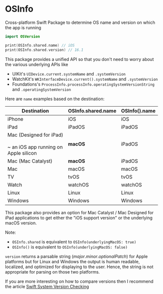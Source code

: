 # OSInfo

Cross-platform Swift Package to determine OS name and version on which the app is running

```swift
import OSVersion

print(OSInfo.shared.name) // iOS
print(OSInfo.shared.version) // 16.1
```

This package provides a unified API so that you don't need to worry about the various underlying APIs like
- UIKit's `UIDevice.current.systemName` and `.systemVersion`
- WatchKit's `WKInterfaceDevice.current().systemName` and `.systemVersion`
- Foundations's `ProcessInfo.processInfo.operatingSystemVersionString` and `.operatingSystemVersion`

Here are `name` examples based on the destination:

| Destination                                                  | OSInfo.shared.name                          | OSInfo().name |
| ------------------------------------------------------------ | ------------------------------------------------------------ | ------------- |
| iPhone                                                       | iOS                                                          | iOS           |
| iPad                                                         | iPadOS                                                       | iPadOS        |
| Mac (Designed for iPad)<br /><br />~ an iOS app running on Apple silicon | **macOS** | iPadOS        |
| Mac (Mac Catalyst)                                           | **macOS**   | iPadOS        |
| Mac                                                         | macOS                                                      | macOS         |
| TV                                                           | tvOS                                                         | tvOS          |
| Watch                                                        | watchOS                                                      | watchOS       |
| Linux                                                        | Linux                                                          | Linux           |
Windows                                                      | Windows           | Windows | 

This package also provides an option for Mac Catalyst / Mac Designed for iPad applications to get either the "iOS support version" or the underlying macOS version.

Note:
- `OSInfo.shared` is equivalent to `OSInfo(underlyingMacOS: true)`
- `OSInfo()` is equivalent to `OSInfo(underlyingMacOS: false)`


`version` returns a parsable string (*major*.*minor*.*optionalPatch*) for Apple platforms but for Linux and Windows the output is human readable, localized, and optimized for displaying to the user. Hence, the string is not appropriate for parsing on those two platforms.


If you are more interesting on how to compare versions then I recommend the article [Swift System Version Checking](https://nshipster.com/swift-system-version-checking/)
